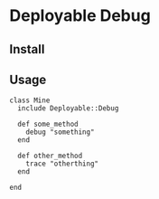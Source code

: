 # Deployable Debug

## Install


## Usage

```
class Mine
  include Deployable::Debug

  def some_method
    debug "something"
  end

  def other_method
    trace "otherthing"
  end

end
```


